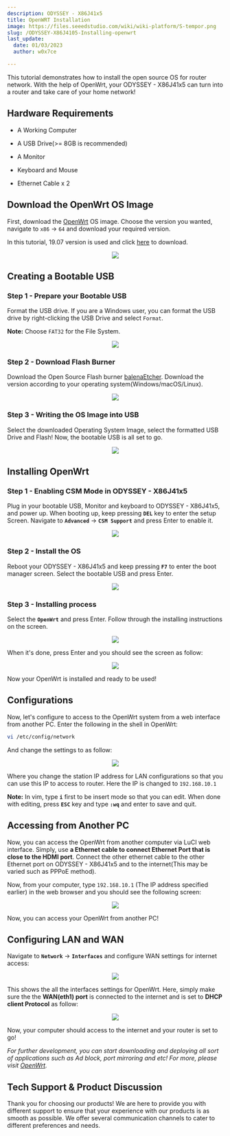 ```yaml
---
description: ODYSSEY - X86J41x5
title: OpenWRT Installation
image: https://files.seeedstudio.com/wiki/wiki-platform/S-tempor.png
slug: /ODYSSEY-X86J4105-Installing-openwrt
last_update:
  date: 01/03/2023
  author: w0x7ce

---
```


<!-- ---
name: ODYSSEY - X86J4105
category: ODYSSEY
bzurl: https://www.seeedstudio.com/ODYSSEY-X86J4105800-p-4445.html
wikiurl: https://wiki.seeedstudio.com/ODYSSEY-X86J4105-Installing-openwrt/
sku: 102110399
--- -->

This tutorial demonstrates how to install the open source OS for router network. With the help of OpenWrt, your ODYSSEY - X86J41x5 can turn into a router and take care of your home network!

## Hardware Requirements

- A Working Computer

- A USB Drive(>= 8GB is recommended)

- A Monitor

- Keyboard and Mouse

- Ethernet Cable x 2

## Download the OpenWrt OS Image

First, download the [OpenWrt](https://downloads.openwrt.org/releases/) OS image. Choose the version you wanted, navigate to `x86` -> `64` and download your required version.

In this tutorial, 19.07 version is used and click [here](https://downloads.openwrt.org/releases/19.07.0/targets/x86/64/openwrt-19.07.0-x86-64-combined-ext4.img.gz) to download.

<div align="center"><img src="https://files.seeedstudio.com/wiki/ODYSSEY-X86J4105864/img/OpenWRT/Openwrt.jpg" /></div>

## Creating a Bootable USB

### Step 1 - Prepare your Bootable USB

Format the USB drive. If you are a Windows user, you can format the USB drive by right-clicking the USB Drive and select `Format`.  

**Note:** Choose `FAT32` for the File System.

<div align="center"><img width={450} src="https://files.seeedstudio.com/wiki/ODYSSEY-X86J4105864/img/InstallingOS/formatUSB.png" /></div>

### Step 2 - Download Flash Burner

Download the Open Source Flash burner [balenaEtcher](https://www.balena.io/etcher/). Download the version according to your operating system(Windows/macOS/Linux).

<div align="center"><img width={500} src="https://files.seeedstudio.com/wiki/ODYSSEY-X86J4105864/img/InstallingOS/etcher.jpg" /></div>

### Step 3 - Writing the OS Image into USB

Select the downloaded Operating System Image, select the formatted USB Drive and Flash! Now, the bootable USB is all set to go.

<div align="center"><img width={500} src="https://files.seeedstudio.com/wiki/ODYSSEY-X86J4105864/img/InstallingOS/etcherDone.png" /></div>

## Installing OpenWrt

### Step 1 - Enabling CSM Mode in ODYSSEY - X86J41x5

Plug in your bootable USB, Monitor and keyboard to ODYSSEY - X86J41x5, and power up. When booting up, keep pressing **`DEL`** key to enter the setup Screen. Navigate to **`Advanced`** -> **`CSM Support`** and press Enter to enable it.

<div align="center"><img src="https://files.seeedstudio.com/wiki/ODYSSEY-X86J4105864/img/OpenWRT/biosSetting.jpg" /></div>

### Step 2 - Install the OS

Reboot your ODYSSEY - X86J41x5 and keep pressing **`F7`** to enter the boot manager screen. Select the bootable USB and press Enter.

<div align="center"><img width={400} src="https://files.seeedstudio.com/wiki/ODYSSEY-X86J4105864/img/OpenWRT/biosSetup.jpg" /></div>

### Step 3 - Installing process

Select the **`OpenWrt`** and press Enter. Follow through the installing instructions on the screen.
<div align="center"><img src="https://files.seeedstudio.com/wiki/ODYSSEY-X86J4105864/img/OpenWRT/installingOpenwrt.jpg" /></div>

When it's done, press Enter and you should see the screen as follow:

<div align="center"><img src="https://files.seeedstudio.com/wiki/ODYSSEY-X86J4105864/img/OpenWRT/OpenWrtShell.jpg" /></div>

Now your OpenWrt is installed and ready to be used!

## Configurations

Now, let's configure to access to the OpenWrt system from a web interface from another PC. Enter the following in the shell in OpenWrt:

```sh
vi /etc/config/network
```

And change the settings to as follow:

<div align="center"><img src="https://files.seeedstudio.com/wiki/ODYSSEY-X86J4105864/img/OpenWRT/settings.jpg" /></div>

Where you change the station IP address for LAN configurations so that you can use this IP to access to router. Here the IP is changed to `192.168.10.1`

**Note:** In vim, type **`i`** first to be insert mode so that you can edit. When done with editing, press **`ESC`** key and type **`:wq`** and enter to save and quit.

## Accessing from Another PC

Now, you can access the OpenWrt from another computer via LuCI web interface. Simply, use **a Ethernet cable to connect Ethernet Port that is close to the HDMI port**. Connect the other ethernet cable to the other Ethernet port on ODYSSEY - X86J41x5 and to the internet(This may be varied such as  PPPoE method).

Now, from your computer, type `192.168.10.1` (The IP address specified earlier) in the web browser and you should see the following screen:

<div align="center"><img src="https://files.seeedstudio.com/wiki/ODYSSEY-X86J4105864/img/OpenWRT/ipAddress.jpg" /></div>

Now, you can access your OpenWrt from another PC!

## Configuring LAN and WAN

Navigate to **`Network`** -> **`Interfaces`** and configure WAN settings for internet access:

<div align="center"><img width={400} src="https://files.seeedstudio.com/wiki/ODYSSEY-X86J4105864/img/OpenWRT/interface.jpg" /></div>

 This shows the all the interfaces settings for OpenWrt. Here, simply make sure the the **WAN(eth1) port** is connected to the internet and is set to **DHCP client Protocol** as follow:

<div align="center"><img src="https://files.seeedstudio.com/wiki/ODYSSEY-X86J4105864/img/OpenWRT/interface2.jpg" /></div>

  Now, your computer should access to the internet and your router is set to go!

  *For further development, you can start downloading and deploying all sort of applications such as Ad block, port mirroring and etc! For more, please visit [OpenWrt](https://openwrt.org/).*

## Tech Support & Product Discussion

Thank you for choosing our products! We are here to provide you with different support to ensure that your experience with our products is as smooth as possible. We offer several communication channels to cater to different preferences and needs.

<div class="button_tech_support_container">
<a href="https://forum.seeedstudio.com/" class="button_forum"></a> 
<a href="https://www.seeedstudio.com/contacts" class="button_email"></a>
</div>

<div class="button_tech_support_container">
<a href="https://discord.gg/eWkprNDMU7" class="button_discord"></a> 
<a href="https://github.com/Seeed-Studio/wiki-documents/discussions/69" class="button_discussion"></a>
</div>
